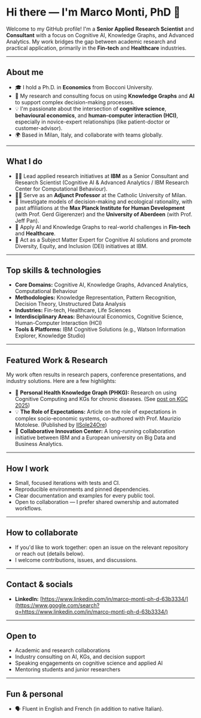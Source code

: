 # Hi there — I'm Marco Monti, PhD 👋

[](https://github.com/MarcoMontiPhD)

Welcome to my GitHub profile\! I'm a **Senior Applied Research Scientist** and **Consultant** with a focus on Cognitive AI, Knowledge Graphs, and Advanced Analytics. My work bridges the gap between academic research and practical application, primarily in the **Fin-tech** and **Healthcare** industries.

-----

## About me

  - 🎓 I hold a Ph.D. in **Economics** from Bocconi University.
  - 🔬 My research and consulting focus on using **Knowledge Graphs** and **AI** to support complex decision-making processes.
  - 💡 I'm passionate about the intersection of **cognitive science**, **behavioural economics**, and **human-computer interaction (HCI)**, especially in novice-expert relationships (like patient-doctor or customer-advisor).
  - 🌍 Based in Milan, Italy, and collaborate with teams globally.

-----

## What I do

  - 👨‍🔬 Lead applied research initiatives at **IBM** as a Senior Consultant and Research Scientist (Cognitive AI & Advanced Analytics / IBM Research Center for Computational Behaviour).
  - 🧑‍🏫 Serve as an **Adjunct Professor** at the Catholic University of Milan.
  - 🧠 Investigate models of decision-making and ecological rationality, with past affiliations at the **Max Planck Institute for Human Development** (with Prof. Gerd Gigerenzer) and the **University of Aberdeen** (with Prof. Jeff Pan).
  - 🏥 Apply AI and Knowledge Graphs to real-world challenges in **Fin-tech** and **Healthcare**.
  - 🤝 Act as a Subject Matter Expert for Cognitive AI solutions and promote Diversity, Equity, and Inclusion (DEI) initiatives at IBM.

-----

## Top skills & technologies

  - **Core Domains:** Cognitive AI, Knowledge Graphs, Advanced Analytics, Computational Behaviour
  - **Methodologies:** Knowledge Representation, Pattern Recognition, Decision Theory, Unstructured Data Analysis
  - **Industries:** Fin-tech, Healthcare, Life Sciences
  - **Interdisciplinary Areas:** Behavioural Economics, Cognitive Science, Human-Computer Interaction (HCI)
  - **Tools & Platforms:** IBM Cognitive Solutions (e.g., Watson Information Explorer, Knowledge Studio)

-----

## Featured Work & Research

My work often results in research papers, conference presentations, and industry solutions. Here are a few highlights:

  - 🔬 **Personal Health Knowledge Graph (PHKG):** Research on using Cognitive Computing and KGs for chronic diseases. (See [post on KGC 2025](https://lnkd.in/dRpQcsV))
  - 💡 **The Role of Expectations:** Article on the role of expectations in complex socio-economic systems, co-authored with Prof. Maurizio Motolese. (Published by [IlSole24Ore](https://www.ilsole24ore.com/art/il-nostro-futuro-e-anche-nostre-aspettative-ADSAOCH))
  - 🤝 **Collaborative Innovation Center:** A long-running collaboration initiative between IBM and a European university on Big Data and Business Analytics.

-----

## How I work

  - Small, focused iterations with tests and CI.
  - Reproducible environments and pinned dependencies.
  - Clear documentation and examples for every public tool.
  - Open to collaboration — I prefer shared ownership and automated workflows.

-----

## How to collaborate

  - If you'd like to work together: open an issue on the relevant repository or reach out (details below).
  - I welcome contributions, issues, and discussions.

-----

## Contact & socials

  - **LinkedIn:** [https://www.linkedin.com/in/marco-monti-ph-d-63b3334/](https://www.google.com/search?q=https://www.linkedin.com/in/marco-monti-ph-d-63b3334/)

-----

## Open to

  - Academic and research collaborations
  - Industry consulting on AI, KGs, and decision support
  - Speaking engagements on cognitive science and applied AI
  - Mentoring students and junior researchers

-----

## Fun & personal

  - 🗣️ Fluent in English and French (in addition to native Italian).

